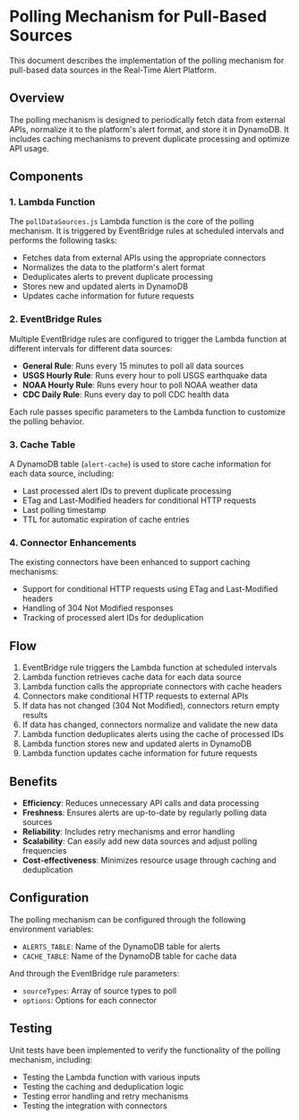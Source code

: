 # Polling Mechanism for Pull-Based Sources

This document describes the implementation of the polling mechanism for pull-based data sources in the Real-Time Alert Platform.

## Overview

The polling mechanism is designed to periodically fetch data from external APIs, normalize it to the platform's alert format, and store it in DynamoDB. It includes caching mechanisms to prevent duplicate processing and optimize API usage.

## Components

### 1. Lambda Function

The `pollDataSources.js` Lambda function is the core of the polling mechanism. It is triggered by EventBridge rules at scheduled intervals and performs the following tasks:

- Fetches data from external APIs using the appropriate connectors
- Normalizes the data to the platform's alert format
- Deduplicates alerts to prevent duplicate processing
- Stores new and updated alerts in DynamoDB
- Updates cache information for future requests

### 2. EventBridge Rules

Multiple EventBridge rules are configured to trigger the Lambda function at different intervals for different data sources:

- **General Rule**: Runs every 15 minutes to poll all data sources
- **USGS Hourly Rule**: Runs every hour to poll USGS earthquake data
- **NOAA Hourly Rule**: Runs every hour to poll NOAA weather data
- **CDC Daily Rule**: Runs every day to poll CDC health data

Each rule passes specific parameters to the Lambda function to customize the polling behavior.

### 3. Cache Table

A DynamoDB table (`alert-cache`) is used to store cache information for each data source, including:

- Last processed alert IDs to prevent duplicate processing
- ETag and Last-Modified headers for conditional HTTP requests
- Last polling timestamp
- TTL for automatic expiration of cache entries

### 4. Connector Enhancements

The existing connectors have been enhanced to support caching mechanisms:

- Support for conditional HTTP requests using ETag and Last-Modified headers
- Handling of 304 Not Modified responses
- Tracking of processed alert IDs for deduplication

## Flow

1. EventBridge rule triggers the Lambda function at scheduled intervals
2. Lambda function retrieves cache data for each data source
3. Lambda function calls the appropriate connectors with cache headers
4. Connectors make conditional HTTP requests to external APIs
5. If data has not changed (304 Not Modified), connectors return empty results
6. If data has changed, connectors normalize and validate the new data
7. Lambda function deduplicates alerts using the cache of processed IDs
8. Lambda function stores new and updated alerts in DynamoDB
9. Lambda function updates cache information for future requests

## Benefits

- **Efficiency**: Reduces unnecessary API calls and data processing
- **Freshness**: Ensures alerts are up-to-date by regularly polling data sources
- **Reliability**: Includes retry mechanisms and error handling
- **Scalability**: Can easily add new data sources and adjust polling frequencies
- **Cost-effectiveness**: Minimizes resource usage through caching and deduplication

## Configuration

The polling mechanism can be configured through the following environment variables:

- `ALERTS_TABLE`: Name of the DynamoDB table for alerts
- `CACHE_TABLE`: Name of the DynamoDB table for cache data

And through the EventBridge rule parameters:

- `sourceTypes`: Array of source types to poll
- `options`: Options for each connector

## Testing

Unit tests have been implemented to verify the functionality of the polling mechanism, including:

- Testing the Lambda function with various inputs
- Testing the caching and deduplication logic
- Testing error handling and retry mechanisms
- Testing the integration with connectors